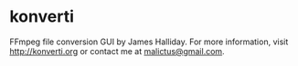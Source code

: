konverti
========

FFmpeg file conversion GUI by James Halliday. For more information, visit http://konverti.org or contact me at malictus@gmail.com.
